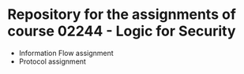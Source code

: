  # Repository for the assignments of course 02244 - Logic for Security 
 - Information Flow assignment
 - Protocol assignment
